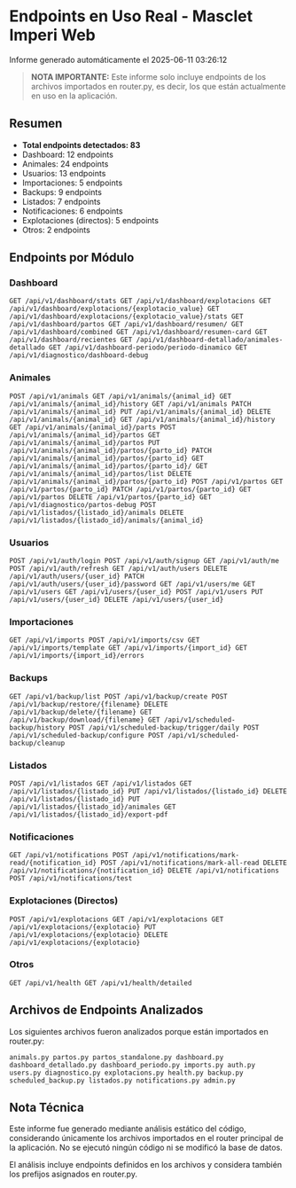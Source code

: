 # Endpoints en Uso Real - Masclet Imperi Web

Informe generado automáticamente el 2025-06-11 03:26:12

> **NOTA IMPORTANTE:** Este informe solo incluye endpoints de los archivos importados en router.py, es decir, los que están actualmente en uso en la aplicación.

## Resumen

- **Total endpoints detectados: 83**
- Dashboard: 12 endpoints
- Animales: 24 endpoints
- Usuarios: 13 endpoints
- Importaciones: 5 endpoints
- Backups: 9 endpoints
- Listados: 7 endpoints
- Notificaciones: 6 endpoints
- Explotaciones (directos): 5 endpoints
- Otros: 2 endpoints

## Endpoints por Módulo

### Dashboard

`
GET /api/v1/dashboard/stats
GET /api/v1/dashboard/explotacions
GET /api/v1/dashboard/explotacions/{explotacio_value}
GET /api/v1/dashboard/explotacions/{explotacio_value}/stats
GET /api/v1/dashboard/partos
GET /api/v1/dashboard/resumen/
GET /api/v1/dashboard/combined
GET /api/v1/dashboard/resumen-card
GET /api/v1/dashboard/recientes
GET /api/v1/dashboard-detallado/animales-detallado
GET /api/v1/dashboard-periodo/periodo-dinamico
GET /api/v1/diagnostico/dashboard-debug
`

### Animales

`
POST /api/v1/animals
GET /api/v1/animals/{animal_id}
GET /api/v1/animals/{animal_id}/history
GET /api/v1/animals
PATCH /api/v1/animals/{animal_id}
PUT /api/v1/animals/{animal_id}
DELETE /api/v1/animals/{animal_id}
GET /api/v1/animals/{animal_id}/history
GET /api/v1/animals/{animal_id}/parts
POST /api/v1/animals/{animal_id}/partos
GET /api/v1/animals/{animal_id}/partos
PUT /api/v1/animals/{animal_id}/partos/{parto_id}
PATCH /api/v1/animals/{animal_id}/partos/{parto_id}
GET /api/v1/animals/{animal_id}/partos/{parto_id}/
GET /api/v1/animals/{animal_id}/partos/list
DELETE /api/v1/animals/{animal_id}/partos/{parto_id}
POST /api/v1/partos
GET /api/v1/partos/{parto_id}
PATCH /api/v1/partos/{parto_id}
GET /api/v1/partos
DELETE /api/v1/partos/{parto_id}
GET /api/v1/diagnostico/partos-debug
POST /api/v1/listados/{listado_id}/animals
DELETE /api/v1/listados/{listado_id}/animals/{animal_id}
`

### Usuarios

`
POST /api/v1/auth/login
POST /api/v1/auth/signup
GET /api/v1/auth/me
POST /api/v1/auth/refresh
GET /api/v1/auth/users
DELETE /api/v1/auth/users/{user_id}
PATCH /api/v1/auth/users/{user_id}/password
GET /api/v1/users/me
GET /api/v1/users
GET /api/v1/users/{user_id}
POST /api/v1/users
PUT /api/v1/users/{user_id}
DELETE /api/v1/users/{user_id}
`

### Importaciones

`
GET /api/v1/imports
POST /api/v1/imports/csv
GET /api/v1/imports/template
GET /api/v1/imports/{import_id}
GET /api/v1/imports/{import_id}/errors
`

### Backups

`
GET /api/v1/backup/list
POST /api/v1/backup/create
POST /api/v1/backup/restore/{filename}
DELETE /api/v1/backup/delete/{filename}
GET /api/v1/backup/download/{filename}
GET /api/v1/scheduled-backup/history
POST /api/v1/scheduled-backup/trigger/daily
POST /api/v1/scheduled-backup/configure
POST /api/v1/scheduled-backup/cleanup
`

### Listados

`
POST /api/v1/listados
GET /api/v1/listados
GET /api/v1/listados/{listado_id}
PUT /api/v1/listados/{listado_id}
DELETE /api/v1/listados/{listado_id}
PUT /api/v1/listados/{listado_id}/animales
GET /api/v1/listados/{listado_id}/export-pdf
`

### Notificaciones

`
GET /api/v1/notifications
POST /api/v1/notifications/mark-read/{notification_id}
POST /api/v1/notifications/mark-all-read
DELETE /api/v1/notifications/{notification_id}
DELETE /api/v1/notifications
POST /api/v1/notifications/test
`

### Explotaciones (Directos)

`
POST /api/v1/explotacions
GET /api/v1/explotacions
GET /api/v1/explotacions/{explotacio}
PUT /api/v1/explotacions/{explotacio}
DELETE /api/v1/explotacions/{explotacio}
`

### Otros

`
GET /api/v1/health
GET /api/v1/health/detailed
`

## Archivos de Endpoints Analizados

Los siguientes archivos fueron analizados porque están importados en router.py:

`
animals.py
partos.py
partos_standalone.py
dashboard.py
dashboard_detallado.py
dashboard_periodo.py
imports.py
auth.py
users.py
diagnostico.py
explotacions.py
health.py
backup.py
scheduled_backup.py
listados.py
notifications.py
admin.py
`

## Nota Técnica

Este informe fue generado mediante análisis estático del código, considerando únicamente los archivos importados en el router principal de la aplicación. No se ejecutó ningún código ni se modificó la base de datos.

El análisis incluye endpoints definidos en los archivos y considera también los prefijos asignados en router.py.
